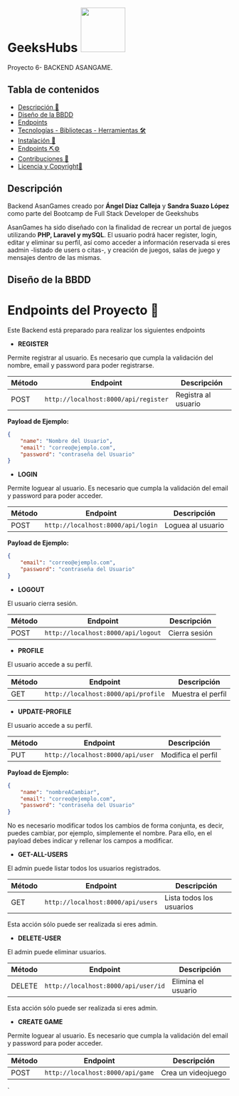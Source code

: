 
# GeeksHubs <img src= "src/assets/Readme/geek-logo.png" width="100"> 

<a>Proyecto 6- BACKEND ASANGAME.</a>

## Tabla de contenidos

- [Descripción 📝](#Descripción)
- [Diseño de la BBDD](#Diseño-de-la-BBDD)
- [Endpoints](#Endpoints)
- [Tecnologías - Bibliotecas - Herramientas 🛠️](#Tecnologías-y-Bibliotecas-Herramientas)
- [Instalación  🚀](#Instalación)
- [Endpoints ⛏️⚙️](#Endpoints)
- [Contribuciones  🤝](#Contribuciones)
- [Licencia y Copyright📃](#licencia-y-copyright)


## Descripción 

Backend AsanGames creado por **Ángel Díaz Calleja** y **Sandra Suazo López**  como parte del Bootcamp de Full Stack Developer de Geekshubs

AsanGames ha sido diseñado con la finalidad de recrear un portal de juegos utilizando **PHP, Laravel y mySQL**. El usuario podrá hacer register, login, editar y eliminar su perfil, así como acceder a información reservada si eres aadmin -listado de users o citas-, y creación de juegos, salas de juego y mensajes dentro de las mismas. 

## Diseño de la BBDD


# Endpoints del Proyecto 🚀

Este Backend está preparado para realizar los siguientes endpoints

- **REGISTER**

Permite registrar al usuario. Es necesario que cumpla la validación del nombre, email y password para poder registrarse.

| Método |              Endpoint                |             Descripción           |
|--------|--------------------------------------|-----------------------------------|
| POST   | `http://localhost:8000/api/register` | Registra al usuario               |

**Payload de Ejemplo:**
```json
{
    "name": "Nombre del Usuario",
    "email": "correo@ejemplo.com",
    "password": "contraseña del Usuario"
}
```

- **LOGIN**

Permite loguear al usuario. Es necesario que cumpla la validación del email y password para poder acceder.

| Método |              Endpoint                |             Descripción           |
|--------|--------------------------------------|-----------------------------------|
| POST   | `http://localhost:8000/api/login`    |         Loguea al usuario         |

**Payload de Ejemplo:**
```json
{
    "email": "correo@ejemplo.com",
    "password": "contraseña del Usuario"
}
```

- **LOGOUT**

El usuario cierra sesión.

| Método |              Endpoint                |             Descripción           |
|--------|--------------------------------------|-----------------------------------|
| POST   | `http://localhost:8000/api/logout`   |               Cierra sesión       |


- **PROFILE**

El usuario accede a su perfil.

| Método |              Endpoint                |             Descripción           |
|--------|--------------------------------------|-----------------------------------|
| GET   | `http://localhost:8000/api/profile`   |          Muestra el perfil        |



- **UPDATE-PROFILE**

El usuario accede a su perfil.

| Método |              Endpoint                |             Descripción           |
|--------|--------------------------------------|-----------------------------------|
| PUT    | `http://localhost:8000/api/user`     |          Modifica el perfil       |



**Payload de Ejemplo:**
```json
{
    "name": "nombreACambiar", 
    "email": "correo@ejemplo.com",
    "password": "contraseña del Usuario"
}
```
No es necesario modificar todos los cambios de forma conjunta, es decir, puedes cambiar, por ejemplo, simplemente el nombre. Para ello, en el payload debes indicar y rellenar los campos a modificar.


- **GET-ALL-USERS**

El admin puede listar todos los usuarios registrados.

| Método |              Endpoint                |             Descripción           |
|--------|--------------------------------------|-----------------------------------|
| GET    | `http://localhost:8000/api/users`    |     Lista todos los usuarios      |


Esta acción sólo puede ser realizada si eres admin.


- **DELETE-USER**

El admin puede eliminar usuarios.

| Método |              Endpoint                |             Descripción           |
|--------|--------------------------------------|-----------------------------------|
| DELETE | `http://localhost:8000/api/user/id`  |       Elimina el usuario          |

Esta acción sólo puede ser realizada si eres admin.

- **CREATE GAME**

Permite loguear al usuario. Es necesario que cumpla la validación del email y password para poder acceder.

| Método |              Endpoint                |             Descripción           |
|--------|--------------------------------------|-----------------------------------|
| POST   |   `http://localhost:8000/api/game`   |         Crea un videojuego        |

`
